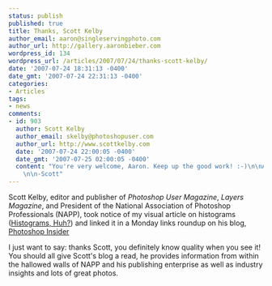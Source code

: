 ```yaml
---
status: publish
published: true
title: Thanks, Scott Kelby
author_email: aaron@singleservingphoto.com
author_url: http://gallery.aaronbieber.com
wordpress_id: 134
wordpress_url: /articles/2007/07/24/thanks-scott-kelby/
date: '2007-07-24 18:31:13 -0400'
date_gmt: '2007-07-24 22:31:13 -0400'
categories:
- Articles
tags:
- news
comments:
- id: 903
  author: Scott Kelby
  author_email: skelby@photoshopuser.com
  author_url: http://www.scottkelby.com
  date: '2007-07-24 22:00:05 -0400'
  date_gmt: '2007-07-25 02:00:05 -0400'
  content: "You're very welcome, Aaron. Keep up the good work! :-)\n\nAll my best,
    \n\n-Scott"
---
```

Scott Kelby, editor and publisher of _Photoshop User Magazine_,
_Layers Magazine_, and President of the National Association of
Photoshop Professionals (NAPP), took notice of my visual article on
histograms ([Histograms,
Huh?](/articles/2007/06/03/histograms-huh/)) and
linked it in a Monday links roundup on his blog, [Photoshop
Insider](http://www.scottkelby.com.)

I just want to say: thanks Scott, you definitely know quality when you
see it! You should all give Scott's blog a read, he provides information
from within the hallowed walls of NAPP and his publishing enterprise as
well as industry insights and lots of great photos.
